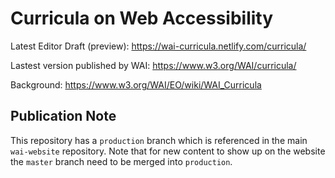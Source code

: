 # Curricula on Web Accessibility

Latest Editor Draft (preview): https://wai-curricula.netlify.com/curricula/

Lastest version published by WAI: https://www.w3.org/WAI/curricula/

Background: https://www.w3.org/WAI/EO/wiki/WAI_Curricula

## Publication Note

This repository has a `production` branch which is referenced in the main `wai-website` repository. Note that for new content to show up on the website the `master` branch need to be merged into `production`.